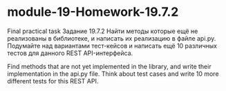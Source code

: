 # module-19-Homework-19.7.2
 Final practical task
Задание 19.7.2
Найти  методы которые ещё не реализованы в библиотеке, и написать их реализацию в файле api.py. Подумайте над вариантами тест-кейсов и написать ещё 10 различных тестов для данного REST API-интерфейса.



Find methods that are not yet implemented in the library, and write their implementation in the api.py file. Think about test cases and write 10 more different tests for this REST API.
